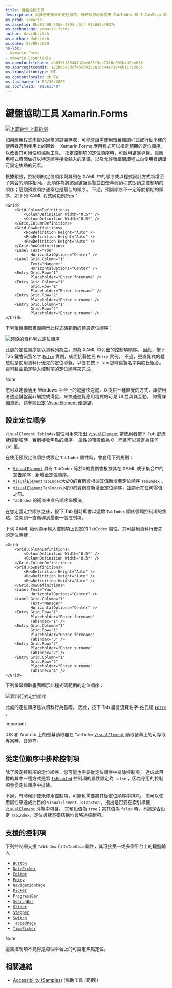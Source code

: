 ```yaml
---
title: 鍵盤協助工具
description: 與其使用預設的定位順序，有時候您必須使用 TabIndex 和 IsTabStop 屬性的組合來指定定位順序，來調整 UI 的協助工具。
ms.prod: xamarin
ms.assetid: 8be8f498-558a-4894-a01f-91a0d3ef927e
ms.technology: xamarin-forms
author: davidbritch
ms.author: dabritch
ms.date: 05/09/2019
no-loc:
- Xamarin.Forms
- Xamarin.Essentials
ms.openlocfilehash: db0591f89447a2ae083f5ac73f6e002b4d0ee6f8
ms.sourcegitcommit: 122b8ba3dcf4bc59368a16c44e71846b11c136c5
ms.translationtype: MT
ms.contentlocale: zh-TW
ms.lasthandoff: 09/30/2020
ms.locfileid: "91561348"
---
```

# <a name="keyboard-accessibility-in-no-locxamarinforms"></a>鍵盤協助工具 Xamarin.Forms

[![下載範例](~/media/shared/download.png) 下載範例](https://docs.microsoft.com/samples/xamarin/xamarin-forms-samples/userinterface-accessibility)

如果應用程式未提供適當的鍵盤存取，可能會讓需使用螢幕閱讀程式或行動不便的使用者遇到使用上的困難。 Xamarin.Forms 應用程式可以指定預期的定位順序，以改善其可用性和協助工具。 指定控制項的定位順序時，可啟用鍵盤導覽、讓應用程式頁面做好以特定順序接收輸入的準備，以及允許螢幕閱讀程式向使用者朗讀可設定焦點的元素。

根據預設，控制項的定位順序與其列在 XAML 中的順序或以程式設計方式新增至子集合的順序相同。 此順序為將透過鍵盤巡覽並由螢幕閱讀程式朗讀之控制項的順序；這個預設順序通常也是最佳的順序。 不過，預設順序不一定等於預期的順序，如下列 XAML 程式碼範例所示：

```xaml
<Grid>
    <Grid.ColumnDefinitions>
        <ColumnDefinition Width="0.5*" />
        <ColumnDefinition Width="0.5*" />
    </Grid.ColumnDefinitions>
    <Grid.RowDefinitions>
        <RowDefinition Height="Auto" />
        <RowDefinition Height="Auto" />
        <RowDefinition Height="Auto" />
    </Grid.RowDefinitions>
    <Label Text="You"
           HorizontalOptions="Center" />
    <Label Grid.Column="1"
           Text="Manager"
           HorizontalOptions="Center" />
    <Entry Grid.Row="1"
           Placeholder="Enter forename" />
    <Entry Grid.Column="1"
           Grid.Row="1"
           Placeholder="Enter forename" />
    <Entry Grid.Row="2"
           Placeholder="Enter surname" />
    <Entry Grid.Column="1"
           Grid.Row="2"
           Placeholder="Enter surname" />
</Grid>
```

下列螢幕擷取畫面顯示此程式碼範例的預設定位順序：

![預設的資料列式定位順序](keyboard-images/default-tab-order.png)

此處的定位順序是以資料列為主，即為 XAML 中列出的控制項順序。 因此，按下 Tab 鍵會流覽名字 [`Entry`](xref:Xamarin.Forms.Entry) 實例，後面接著姓氏 `Entry` 實例。 不過，更直覺式的體驗就是使用資料行優先的定位導覽，以便在按下 Tab 鍵時巡覽名字與姓氏組合。 這可藉由指定輸入控制項的定位順序來完成。

> [!NOTE]
> 您可以定義通用 Windows 平台上的鍵盤快速鍵，以提供一種直覺的方式，讓使用者透過鍵盤而非觸控或滑鼠，來快速巡覽應用程式的可見 UI 並與其互動。 如需詳細資訊，請參閱[設定 VisualElement 便捷鍵](~/xamarin-forms/platform/windows/visualelement-access-keys.md)。

## <a name="setting-the-tab-order"></a>設定定位順序

`VisualElement.TabIndex`屬性可用來指出 [`VisualElement`](xref:Xamarin.Forms.VisualElement) 當使用者按下 Tab 鍵流覽控制項時，實例接收焦點的順序。 屬性的預設值為 0，而且可以設定為任何 `int` 值。

在使用預設定位順序或設定 `TabIndex` 屬性時，會套用下列規則：

- [`VisualElement`](xref:Xamarin.Forms.VisualElement) 具有 `TabIndex` 等於0的實例會根據其在 XAML 或子集合中的宣告順序，新增至定位順序。
- [`VisualElement`](xref:Xamarin.Forms.VisualElement)`TabIndex`大於0的實例會根據其值新增至定位順序 `TabIndex` 。
- [`VisualElement`](xref:Xamarin.Forms.VisualElement)`TabIndex`小於0的實例會新增至定位順序，並顯示在任何零值之前。
- `TabIndex` 的衝突由宣告順序來解決。

在您定義定位順序之後，按下 Tab 鍵時即會以遞增 `TabIndex` 順序循環控制項的焦點，從開頭一直循環到最後一個控制項。

下列 XAML 範例顯示輸入控制項上設定的 `TabIndex` 屬性，其可啟用資料行優先的定位導覽：

```xaml
<Grid>
    <Grid.ColumnDefinitions>
        <ColumnDefinition Width="0.5*" />
        <ColumnDefinition Width="0.5*" />
    </Grid.ColumnDefinitions>
    <Grid.RowDefinitions>
        <RowDefinition Height="Auto" />
        <RowDefinition Height="Auto" />
        <RowDefinition Height="Auto" />
    </Grid.RowDefinitions>
    <Label Text="You"
           HorizontalOptions="Center" />
    <Label Grid.Column="1"
           Text="Manager"
           HorizontalOptions="Center" />
    <Entry Grid.Row="1"
           Placeholder="Enter forename"
           TabIndex="1" />
    <Entry Grid.Column="1"
           Grid.Row="1"
           Placeholder="Enter forename"
           TabIndex="3" />
    <Entry Grid.Row="2"
           Placeholder="Enter surname"
           TabIndex="2" />
    <Entry Grid.Column="1"
           Grid.Row="2"
           Placeholder="Enter surname"
           TabIndex="4" />
</Grid>
```

下列螢幕擷取畫面顯示此程式碼範例的定位順序：

![資料行式定位順序](keyboard-images/correct-tab-order.png)

此處的定位順序是以資料行為基礎。 因此，按下 Tab 鍵會流覽名字-姓氏組 [`Entry`](xref:Xamarin.Forms.Entry) 。

> [!IMPORTANT]
> IOS 和 Android 上的螢幕讀取器在 `TabIndex` [`VisualElement`](xref:Xamarin.Forms.VisualElement) 讀取螢幕上的可存取專案時，會遵守。

## <a name="excluding-controls-from-the-tab-order"></a>從定位順序中排除控制項

除了設定控制項的定位順序，您可能也需要從定位順序中排除控制項。 達成此目標的其中一種方式是將 [`IsEnabled`](xref:Xamarin.Forms.VisualElement) 控制項的屬性設定為 `false` ，因為停用的控制項會從定位順序中排除。

不過，有時候即使未停用控制項，可能也需要將其從定位順序中排除。 您可以使用屬性來達成此目的 `VisualElement.IsTabStop` ，指出是否要在索引標籤 [`VisualElement`](xref:Xamarin.Forms.VisualElement) 導覽中包含。 其預設值為 `true`；當其值為 `false` 時，不論是否設定 `TabIndex`，定位導覽基礎結構均會略過控制項。

## <a name="supported-controls"></a>支援的控制項

下列控制項支援 `TabIndex` 和 `IsTabStop` 屬性，其可接受一或多個平台上的鍵盤輸入：

- [`Button`](xref:Xamarin.Forms.Button)
- [`DatePicker`](xref:Xamarin.Forms.DatePicker)
- [`Editor`](xref:Xamarin.Forms.Editor)
- [`Entry`](xref:Xamarin.Forms.Entry)
- [`NavigationPage`](xref:Xamarin.Forms.NavigationPage)
- [`Picker`](xref:Xamarin.Forms.Picker)
- [`ProgressBar`](xref:Xamarin.Forms.ProgressBar)
- [`SearchBar`](xref:Xamarin.Forms.SearchBar)
- [`Slider`](xref:Xamarin.Forms.Slider)
- [`Stepper`](xref:Xamarin.Forms.Stepper)
- [`Switch`](xref:Xamarin.Forms.Switch)
- [`TabbedPage`](xref:Xamarin.Forms.TabbedPage)
- [`TimePicker`](xref:Xamarin.Forms.TimePicker)

> [!NOTE]
> 這些控制項不見得是每個平台上的可設定焦點定位。

## <a name="related-links"></a>相關連結

- [Accessibility (Samples)](/samples/xamarin/xamarin-forms-samples/userinterface-accessibility) (協助工具 (範例))